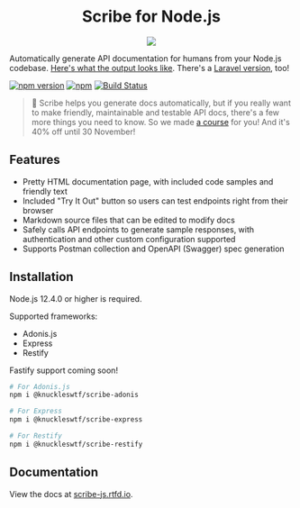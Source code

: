 <h1 align="center">Scribe for Node.js</h1>

<p align="center">
  <img src="logo-scribe.png"><br>
</p>

Automatically generate API documentation for humans from your Node.js codebase. [Here's what the output looks like](https://shalvah.me/tweetr-api/). There's a [Laravel version](https://github.com/knuckleswtf/scribe), too!

[![npm version](https://badge.fury.io/js/%40knuckleswtf%2Fscribe.svg)](https://badge.fury.io/js/%40knuckleswtf%2Fscribe)
[![npm](https://img.shields.io/npm/dt/@knuckleswtf/scribe)](https://www.npmjs.com/package/@knuckleswtf/scribe)
[![Build Status](https://travis-ci.com/knuckleswtf/scribe-js.svg?branch=master)](https://travis-ci.com/knuckleswtf/scribe-js)

> 👋 Scribe helps you generate docs automatically, but if you really want to make friendly, maintainable and testable API docs, there's a few more things you need to know. So we made [a course](https://apidocsfordevs.com?utm_source=scribe-js&utm_medium=referral&utm_campaign=launch) for you! And it's 40% off until 30 November!

## Features
- Pretty HTML documentation page, with included code samples and friendly text
- Included "Try It Out" button so users can test endpoints right from their browser
- Markdown source files that can be edited to modify docs
- Safely calls API endpoints to generate sample responses, with authentication and other custom configuration supported
- Supports Postman collection and OpenAPI (Swagger) spec generation

## Installation
Node.js 12.4.0 or higher is required.

Supported frameworks:
- Adonis.js
- Express
- Restify

Fastify support coming soon!

```bash
# For Adonis.js
npm i @knuckleswtf/scribe-adonis

# For Express
npm i @knuckleswtf/scribe-express

# For Restify
npm i @knuckleswtf/scribe-restify
```

## Documentation
View the docs at [scribe-js.rtfd.io](https://scribe-js.rtfd.io/).